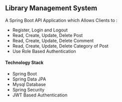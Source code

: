 ## Library Management System
A Spring Boot API Application which Allows Clients to :
* Register, Login and Logout
* Read, Create, Update, Delete Post
* Read, Create, Update, Delete Comment
* Read, Create, Update, Delete Category of Post
* Use Role Based Authentication


#### Technology Stack

* Spring Boot
* Spring Data JPA
* Mysql Database
* Spring Security
* JWT Based Authentication

